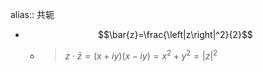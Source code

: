 alias:: 共轭

- $$\bar{z}=\frac{\left|z\right|^2}{2}$$
	- >$z\cdot\bar{z}=(x+iy)(x-iy)=x^2+y^2=\left|z\right|^2$